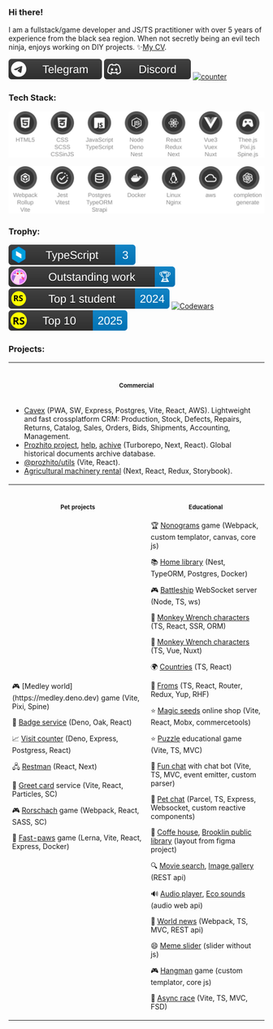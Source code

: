 ### Hi there!
<!--<img src="https://github.com/mrHoft/mrHoft/blob/main/tech_ninja.svg"/>-->
I am a fullstack/game developer and JS/TS practitioner with over 5 years of experience from the black sea region. When not secretly being an evil tech ninja, enjoys working on DIY projects. ✨[My CV](https://mrhoft.github.io/cv/).

[![telegram](https://github.com/mrHoft/mrHoft/blob/main/public/badge/telegram.svg)](https://t.me/mrHoft)
[![discord](https://github.com/mrHoft/mrHoft/blob/main/public/badge/discord.svg)](https://discord.gg/mr.hoft)
[![counter](https://counter.daytec.ru/mrHoft/?title=Visits)](https://github.com/mrHoft/visit-counter)

### Tech Stack:

<div align="center">

<!--https://badge-service.deno.dev/stack/?title=HTML5&value=90&icon=html;title=CSS,SCSS,CSSinJS&value=90&icon=css;title=JavaScript,TypeScript&value=80&icon=js;title=Node,Deno,Nest&value=75&icon=node;title=React,Redux,Next&value=90&icon=react;title=Vue3,Vuex,Nuxt&value=65&icon=vue;title=Pixi.js,Spine.js&value=75&icon=game-->
[![stack1](https://github.com/mrHoft/mrHoft/blob/main/public/stack1.svg)](#Tech)
<!--https://badge-service.deno.dev/stack/?title=Webpack,Rollup,Vite&value=80&icon=webpack;title=Jest,Vitest&value=75&icon=test;title=Postgres,TypeORM,Strapi&value=75&icon=sql;title=Docker&value=75&icon=docker;title=Linux,Nginx&value=80&icon=linux;title=aws&value=50&icon=cloud;title=completion,generate&value=90&icon=ai-->
[![stack2](https://github.com/mrHoft/mrHoft/blob/main/public/stack2.svg)](#Tech)

</div>

### Trophy:

[![typescript](https://github.com/mrHoft/mrHoft/blob/main/public/badge/typescript.svg)](https://learn.microsoft.com/api/achievements/share/en-us/mrHoft/EJAHYCHP?sharingId=F7339DC21FCEC2FD)
[![outstanding1](https://github.com/mrHoft/mrHoft/blob/main/public/badge/outstanding1.svg)](https://mrhoft.github.io/wrenched/)
[![RSS2024](https://github.com/mrHoft/mrHoft/blob/main/public/badge/rss_top2024.svg)](https://app.rs.school/certificate/nehax0ao)
[![Codewars](https://www.codewars.com/users/mrHoft/badges/micro)](https://www.codewars.com/users/mrHoft)
[![RSS2025](https://github.com/mrHoft/mrHoft/blob/main/public/badge/rss_top2025.svg)](https://app.rs.school/certificate/m2svb7rr)

### Projects:

<table>
  <tr>
    <th align="center" colspan="2"><img width="395" height="1"><p><small>Commercial</small></p></th>
 </tr>
 <tr>
   <td colspan="2">

+ [Cavex](https://app.nobey.ru/) (PWA, SW, Express, Postgres, Vite, React, AWS). Lightweight and fast crossplatform CRM: Production, Stock, Defects, Repairs, Returns, Catalog, Sales, Orders, Bids, Shipments, Accounting, Management.
+ [Prozhito project](https://prozhito.org/), [help](https://help.prozhito.org/), [achive](https://achive.prozhito.org/) (Turborepo, Next, React). Global historical documents archive database.
+ [@prozhito/utils](https://github.com/prozhito/utils) (Vite, React).
+ [Agricultural machinery rental](https://github.com/agricultural-machinery-rental) (Next, React, Redux, Storybook).
   </td>
  </tr>
 <tr>
    <th align="center"><img width="395" height="1"><p><small>Pet projects</small></p></th>
    <th align="center"><img width="395" height="1"><p><small>Educational</small></p></th>
 </tr>
 <tr>
   <td>
🎮 [Medley world](https://medley.deno.dev) game (Vite, Pixi, Spine)

🔆 [Badge service](https://github.com/daytec-org/badge) (Deno, Oak, React)

📈 [Visit counter](https://github.com/mrHoft/visit-counter) (Deno, Express, Postgress, React)

🖧 [Restman](https://github.com/daytec-org/restman) (React, Next)

🎁 [Greet card](https://greet-card.vercel.app/) service (Vite, React, Particles, SC)

🎮 [Rorschach](https://rorschach-game.vercel.app/) game (Webpack, React, SASS, SC)

🐾 [Fast-paws](https://fast-paws.onrender.com/game) game (Lerna, Vite, React, Express, Docker)
    </td>
    <td>
🏆 [Nonograms](https://github.com/mrHoft/wrenched) game (Webpack, custom templator, canvas, core js)

📚 [Home library](https://github.com/mrHoft/nodejs2025Q2-service) (Nest, TypeORM, Postgres, Docker)

🎮 [Battleship](https://github.com/mrHoft/nodejs-battleship) WebSocket server (Node, TS, ws)

🐸 [Monkey Wrench characters](http://195.133.52.167:3081/) (TS, React, SSR, ORM)

🐸 [Monkey Wrench characters](https://mwc-eta.vercel.app/) (TS, Vue, Nuxt)

🌍 [Countries](https://rs-react-countries.deno.dev/) (TS, React)

📝 [Froms](https://rs-react-forms.deno.dev/) (TS, React, Router, Redux, Yup, RHF)

⭐ [Magic seeds](https://magic-seeds.netlify.app/) online shop (Vite, React, Mobx, commercetools)

⭐ [Puzzle](https://github.com/mrHoft/puzzle) educational game (Vite, TS, MVC)

💬 [Fun chat](https://rolling-scopes-school.github.io/mrhoft-JSFE2023Q4/fun-chat/) with chat bot (Vite, TS, MVC, event emitter, custom parser)

💬 [Pet chat](https://pet-chat.netlify.app/) (Parcel, TS, Express, Websocket, custom reactive components)

🛒 [Coffe house](https://rolling-scopes-school.github.io/mrhoft-JSFE2023Q4/coffee-house/), [Brooklin public library](https://mrhoft.github.io/RSSchool/library/) (layout from figma project)

🔍 [Movie search](https://mrhoft.github.io/RSSchool/movie-app/), [Image gallery](https://mrhoft.github.io/RSSchool/image-gallery/) (REST api)

🔊 [Audio player](https://mrhoft.github.io/RSSchool/audio-player/), [Eco sounds](https://mrhoft.github.io/RSSchool/eco-sounds/) (audio web api)

📄 [World news](https://rolling-scopes-school.github.io/mrhoft-JSFE2023Q4/news-api/) (Webpack, TS, MVC, REST api)

😄 [Meme slider](https://mrhoft.github.io/RSSchool/cssMemeSlider/) (slider without js)

🎮 [Hangman](https://rolling-scopes-school.github.io/mrhoft-JSFE2023Q4/hangman/) game (custom templator, core js)

🚗 [Async race](https://github.com/mrHoft/RSSchool/tree/main/packages/async-race) (Vite, TS, MVC, FSD)
    </td>
  </tr>
</table>

<!--
### GitHub Stats:

![](https://github-readme-stats.vercel.app/api?username=mrHoft&theme=dark&hide_border=true&include_all_commits=false&count_private=false)
![](https://github-readme-stats.vercel.app/api/top-langs/?username=mrHoft&theme=dark&hide_border=true&include_all_commits=false&count_private=false&layout=compact)
-->
